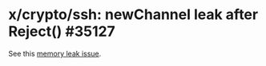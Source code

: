 # x/crypto/ssh: newChannel leak after Reject() #35127

See this [memory leak issue](https://github.com/golang/go/issues/35127).
